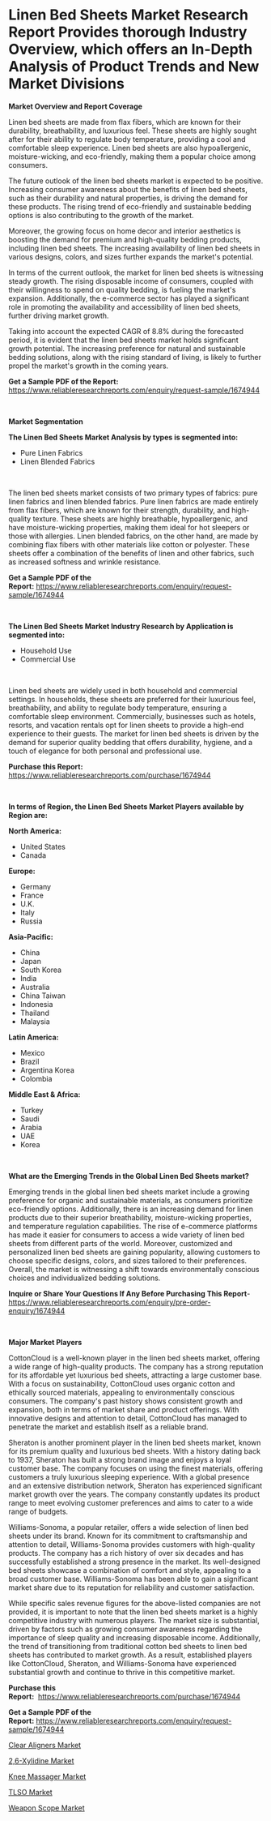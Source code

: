 <p><h1>Linen Bed Sheets Market Research Report Provides thorough Industry Overview, which offers an In-Depth Analysis of Product Trends and New Market Divisions</h1></p><p><strong>Market Overview and Report Coverage</strong></p>
<p><p>Linen bed sheets are made from flax fibers, which are known for their durability, breathability, and luxurious feel. These sheets are highly sought after for their ability to regulate body temperature, providing a cool and comfortable sleep experience. Linen bed sheets are also hypoallergenic, moisture-wicking, and eco-friendly, making them a popular choice among consumers.</p><p>The future outlook of the linen bed sheets market is expected to be positive. Increasing consumer awareness about the benefits of linen bed sheets, such as their durability and natural properties, is driving the demand for these products. The rising trend of eco-friendly and sustainable bedding options is also contributing to the growth of the market.</p><p>Moreover, the growing focus on home decor and interior aesthetics is boosting the demand for premium and high-quality bedding products, including linen bed sheets. The increasing availability of linen bed sheets in various designs, colors, and sizes further expands the market's potential.</p><p>In terms of the current outlook, the market for linen bed sheets is witnessing steady growth. The rising disposable income of consumers, coupled with their willingness to spend on quality bedding, is fueling the market's expansion. Additionally, the e-commerce sector has played a significant role in promoting the availability and accessibility of linen bed sheets, further driving market growth.</p><p>Taking into account the expected CAGR of 8.8% during the forecasted period, it is evident that the linen bed sheets market holds significant growth potential. The increasing preference for natural and sustainable bedding solutions, along with the rising standard of living, is likely to further propel the market's growth in the coming years.</p></p>
<p><strong>Get a Sample PDF of the Report:</strong> <a href="https://www.reliableresearchreports.com/enquiry/request-sample/1674944">https://www.reliableresearchreports.com/enquiry/request-sample/1674944</a></p>
<p>&nbsp;</p>
<p><strong>Market Segmentation</strong></p>
<p><strong>The Linen Bed Sheets Market Analysis by types is segmented into:</strong></p>
<p><ul><li>Pure Linen Fabrics</li><li>Linen Blended Fabrics</li></ul></p>
<p>&nbsp;</p>
<p><p>The linen bed sheets market consists of two primary types of fabrics: pure linen fabrics and linen blended fabrics. Pure linen fabrics are made entirely from flax fibers, which are known for their strength, durability, and high-quality texture. These sheets are highly breathable, hypoallergenic, and have moisture-wicking properties, making them ideal for hot sleepers or those with allergies. Linen blended fabrics, on the other hand, are made by combining flax fibers with other materials like cotton or polyester. These sheets offer a combination of the benefits of linen and other fabrics, such as increased softness and wrinkle resistance.</p></p>
<p><strong>Get a Sample PDF of the Report:</strong>&nbsp;<a href="https://www.reliableresearchreports.com/enquiry/request-sample/1674944">https://www.reliableresearchreports.com/enquiry/request-sample/1674944</a></p>
<p>&nbsp;</p>
<p><strong>The Linen Bed Sheets Market Industry Research by Application is segmented into:</strong></p>
<p><ul><li>Household Use</li><li>Commercial Use</li></ul></p>
<p>&nbsp;</p>
<p><p>Linen bed sheets are widely used in both household and commercial settings. In households, these sheets are preferred for their luxurious feel, breathability, and ability to regulate body temperature, ensuring a comfortable sleep environment. Commercially, businesses such as hotels, resorts, and vacation rentals opt for linen sheets to provide a high-end experience to their guests. The market for linen bed sheets is driven by the demand for superior quality bedding that offers durability, hygiene, and a touch of elegance for both personal and professional use.</p></p>
<p><strong>Purchase this Report:</strong>&nbsp; <a href="https://www.reliableresearchreports.com/purchase/1674944">https://www.reliableresearchreports.com/purchase/1674944</a></p>
<p>&nbsp;</p>
<p><strong>In terms of Region, the Linen Bed Sheets Market Players available by Region are:</strong></p>
<p>
    <p> <strong> North America: </strong>
        <ul>
            <li>United States</li>
            <li>Canada</li>
        </ul>
        </p> 
    <p> <strong> Europe: </strong>
        <ul>
            <li>Germany</li>
            <li>France</li>
            <li>U.K.</li>
            <li>Italy</li>
            <li>Russia</li>
        </ul>
        </p> 
    <p> <strong> Asia-Pacific: </strong>
        <ul>
            <li>China</li>
            <li>Japan</li>
            <li>South Korea</li>
            <li>India</li>
            <li>Australia</li>
            <li>China Taiwan</li>
            <li>Indonesia</li>
            <li>Thailand</li>
            <li>Malaysia</li>
        </ul>
        </p> 
    <p> <strong> Latin America: </strong>
        <ul>
            <li>Mexico</li>
            <li>Brazil</li>
            <li>Argentina Korea</li>
            <li>Colombia</li>
        </ul>
        </p> 
    <p> <strong> Middle East & Africa: </strong>
        <ul>
            <li>Turkey</li>
            <li>Saudi</li>
            <li>Arabia</li>
            <li>UAE</li>
            <li>Korea</li>
        </ul>
    </p>
    </p>
<p>&nbsp;</p>
<p><strong>What are the Emerging Trends in the Global Linen Bed Sheets market?</strong></p>
<p><p>Emerging trends in the global linen bed sheets market include a growing preference for organic and sustainable materials, as consumers prioritize eco-friendly options. Additionally, there is an increasing demand for linen products due to their superior breathability, moisture-wicking properties, and temperature regulation capabilities. The rise of e-commerce platforms has made it easier for consumers to access a wide variety of linen bed sheets from different parts of the world. Moreover, customized and personalized linen bed sheets are gaining popularity, allowing customers to choose specific designs, colors, and sizes tailored to their preferences. Overall, the market is witnessing a shift towards environmentally conscious choices and individualized bedding solutions.</p></p>
<p><strong>Inquire or Share Your Questions If Any Before Purchasing This Report</strong>- <a href="https://www.reliableresearchreports.com/enquiry/pre-order-enquiry/1674944">https://www.reliableresearchreports.com/enquiry/pre-order-enquiry/1674944</a></p>
<p>&nbsp;</p>
<p><strong>Major Market Players</strong></p>
<p><p>CottonCloud is a well-known player in the linen bed sheets market, offering a wide range of high-quality products. The company has a strong reputation for its affordable yet luxurious bed sheets, attracting a large customer base. With a focus on sustainability, CottonCloud uses organic cotton and ethically sourced materials, appealing to environmentally conscious consumers. The company's past history shows consistent growth and expansion, both in terms of market share and product offerings. With innovative designs and attention to detail, CottonCloud has managed to penetrate the market and establish itself as a reliable brand.</p><p>Sheraton is another prominent player in the linen bed sheets market, known for its premium quality and luxurious bed sheets. With a history dating back to 1937, Sheraton has built a strong brand image and enjoys a loyal customer base. The company focuses on using the finest materials, offering customers a truly luxurious sleeping experience. With a global presence and an extensive distribution network, Sheraton has experienced significant market growth over the years. The company constantly updates its product range to meet evolving customer preferences and aims to cater to a wide range of budgets.</p><p>Williams-Sonoma, a popular retailer, offers a wide selection of linen bed sheets under its brand. Known for its commitment to craftsmanship and attention to detail, Williams-Sonoma provides customers with high-quality products. The company has a rich history of over six decades and has successfully established a strong presence in the market. Its well-designed bed sheets showcase a combination of comfort and style, appealing to a broad customer base. Williams-Sonoma has been able to gain a significant market share due to its reputation for reliability and customer satisfaction.</p><p>While specific sales revenue figures for the above-listed companies are not provided, it is important to note that the linen bed sheets market is a highly competitive industry with numerous players. The market size is substantial, driven by factors such as growing consumer awareness regarding the importance of sleep quality and increasing disposable income. Additionally, the trend of transitioning from traditional cotton bed sheets to linen bed sheets has contributed to market growth. As a result, established players like CottonCloud, Sheraton, and Williams-Sonoma have experienced substantial growth and continue to thrive in this competitive market.</p></p>
<p><strong>Purchase this Report:</strong>&nbsp;&nbsp;<a href="https://www.reliableresearchreports.com/purchase/1674944">https://www.reliableresearchreports.com/purchase/1674944</a></p>
<p></p>
<p><strong>Get a Sample PDF of the Report:</strong>&nbsp;<a href="https://www.reliableresearchreports.com/enquiry/request-sample/1674944">https://www.reliableresearchreports.com/enquiry/request-sample/1674944</a></p>
<p><p><a href="https://www.linkedin.com/pulse/decoding-clear-aligners-market-deep-dive-latest-trends-mqtcc/">Clear Aligners Market</a></p><p><a href="https://medium.com/@hotspotelectronicsstore/2-6-xylidine-market-comprehensive-assessment-by-type-application-and-geography-032b5c23e410">2,6-Xylidine Market</a></p><p><a href="https://www.linkedin.com/pulse/knee-massager-market-size-growth-forecast-from-2023-2030-sdduc/">Knee Massager Market</a></p><p><a href="https://www.linkedin.com/pulse/tlso-market-challenges-opportunities-growth-drivers-major-jmu8c/">TLSO Market</a></p><p><a href="https://medium.com/@the.strong.zer0/weapon-scope-market-insights-into-market-cagr-market-trends-and-growth-strategies-2082c8139595">Weapon Scope Market</a></p></p>